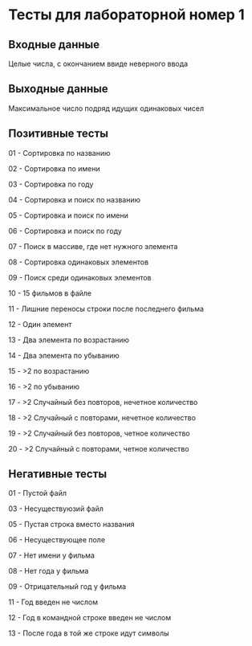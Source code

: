 # Тесты для лабораторной номер 1

## Входные данные
Целые числа, с окончанием ввиде неверного ввода

## Выходные данные
Максимальное число подряд идущих одинаковых чисел

## Позитивные тесты
01 - Сортировка по названию

02 - Сортировка по имени

03 - Сортировка по году

04 - Сортировка и поиск по названию

05 - Сортировка и поиск по имени

06 - Сортировка и поиск по году

07 - Поиск в массиве, где нет нужного элемента

08 - Сортировка одинаковых элементов

09 - Поиск среди одинаковых элементов

10 - 15 фильмов в файле

11 - Лишние переносы строки после последнего фильма

12 - Один элемент

13 - Два элемента по возрастанию

14 - Два элемента по убыванию

15 - >2 по возрастанию

16 - >2 по убыванию

17 - >2 Случайный без повторов, нечетное количество

18 - >2 Случайный с повторами, нечетное количество

19 - >2 Случайный без повторов, четное количество

20 - >2 Случайный с повторами, четное количество

## Негативные тесты
01 - Пустой файл

03 - Несуществуюзий файл

05 - Пустая строка вместо названия

06 - Несуществующее поле

07 - Нет имени у фильма

08 - Нет года у фильма

09 - Отрицательный год у фильма

11 - Год введен не числом

12 - Год в командной строке введен не числом

13 - После года в той же строке идут символы
